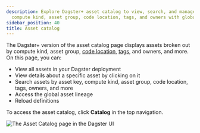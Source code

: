 ```yaml
---
description: Explore Dagster+ asset catalog to view, search, and manage assets by
  compute kind, asset group, code location, tags, and owners with global asset lineage.
sidebar_position: 40
title: Asset catalog
---
```

The Dagster+ version of the asset catalog page displays assets broken out by compute kind, asset group, [code location](/dagster-plus/deployment/code-locations), [tags](/guides/build/assets/metadata-and-tags/tags), and owners, and more. On this page, you can:

- View all assets in your Dagster deployment
- View details about a specific asset by clicking on it
- Search assets by asset key, compute kind, asset group, code location, tags, owners, and more
- Access the global asset lineage
- Reload definitions

To access the asset catalog, click **Catalog** in the top navigation.

![The Asset Catalog page in the Dagster UI](/images/dagster-plus/features/asset-catalog/asset-catalog-cloud-pro.png)
